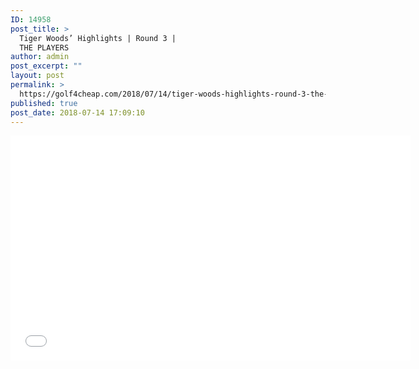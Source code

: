 ```yaml
---
ID: 14958
post_title: >
  Tiger Woods’ Highlights | Round 3 |
  THE PLAYERS
author: admin
post_excerpt: ""
layout: post
permalink: >
  https://golf4cheap.com/2018/07/14/tiger-woods-highlights-round-3-the-players/
published: true
post_date: 2018-07-14 17:09:10
---
```

<iframe width="640" height="360" src="//www.youtube.com/embed/ytmSUA9V4wk" frameborder="0" allow="autoplay; encrypted-media" allowfullscreen></iframe>